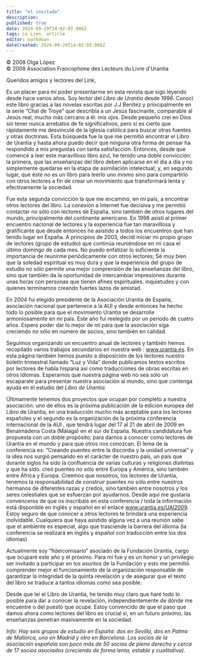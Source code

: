 ```yaml
---
title: "el invitado"
description: 
published: true
date: 2024-09-29T14:02:03.086Z
tags: Le Lien, article
editor: markdown
dateCreated: 2024-09-29T14:02:03.086Z
---
```


<p class="v-card v-sheet theme--gris claro aclarar-3 px-2">© 2008 Olga López<br>© 2008 Association Francophone des Lecteurs du Livre d'Urantia</p>


Queridos amigos y lectores del Link,

Es un placer para mí poder presentarme en esta revista que sigo leyendo desde hace varios años. Soy lector del _Libro de Urantia_ desde 1996. Conocí este libro gracias a las novelas escritas por J.J Benítez y principalmente en la serie “Chal de Troye” que describía a un Jesús fascinante, comparable al Jesús real, mucho más cercano a él. mis ojos. Desde pequeño creí en Dios sin tener nunca arrebatos de fe significativos, pero sí es cierto que rápidamente me desvinculé de la Iglesia católica para buscar otras fuentes y otras doctrinas. Esta búsqueda fue la que me permitió encontrar el Libro de Urantia y hasta ahora puedo decir que ninguna otra forma de pensar ha respondido a mis preguntas con tanta satisfacción. Entonces, desde que comencé a leer este maravilloso libro azul, he tenido una doble convicción: la primera, que las enseñanzas del libro deben aplicarse en el día a día y no simplemente quedarse en la etapa de asimilación intelectual; y, en segundo lugar, que éste no es un libro para leerlo uno mismo sino para compartirlo con otros lectores a fin de crear un movimiento que transformará lenta y efectivamente la sociedad.

Fue esta segunda convicción la que me encaminó, en mi país, a encontrar otros lectores del libro. La conexión a Internet fue decisiva y me permitió contactar no sólo con lectores de España, sino también de otros lugares del mundo, principalmente del continente americano. En 1998 asistí al primer encuentro nacional de lectores y la experiencia fue tan maravillosa y gratificante que desde entonces he asistido a todos los encuentros que han tenido lugar en España. A principios de 2003, decidí iniciar mi propio grupo de lectores (grupo de estudio) que continúa reuniéndose en mi casa el último domingo de cada mes. No puedo enfatizar lo suficiente la importancia de reunirme periódicamente con otros lectores; Sé muy bien que la soledad espiritual es muy dura y que la experiencia del grupo de estudio no sólo permite una mejor comprensión de las enseñanzas del libro, sino que también da la oportunidad de intercambiar impresiones durante unas horas con personas que tienen afines espirituales. inquietudes y con quienes terminamos creando fuertes lazos de amistad.

En 2004 fui elegido presidente de la Asociación Urantia de España, asociación nacional que pertenece a la AUI y desde entonces he hecho todo lo posible para que el movimiento Urantia se desarrolle armoniosamente en mi país. Este año fui reelegido por un período de cuatro años. Espero poder dar lo mejor de mí para que la asociación siga creciendo no sólo en número de socios, sino también en calidad.

Seguimos organizando un encuentro anual de lectores y también hemos recopilado varios trabajos secundarios en nuestra web $:$ www.urantia.es. En esta página también hemos puesto a disposición de los lectores nuestro boletín trimestral llamado “Luz y Vida” donde publicamos textos escritos por lectores de habla hispana así como traducciones de obras escritas en otros idiomas. Esperamos que nuestra página web no sea sólo un escaparate para presentar nuestra asociación al mundo, sino que contenga ayuda en el estudio del _Libro de Urantia_.

Últimamente tenemos dos proyectos que ocupan por completo a nuestra asociación: uno de ellos es la próxima publicación de la edición europea del Libro de Urantia, en una traducción mucho más aceptable para los lectores españoles y el segundo es la organización de la próxima conferencia internacional de la AUI , que tendrá lugar del 17 al 21 de abril de 2009 en Benalmádena Costa (Málaga) en el sur de España. Nuestra candidatura fue propuesta con un doble propósito; para darnos a conocer como lectores de Urantia en el mundo y para que otros nos conozcan. El lema de la conferencia es: “Creando puentes entre la discordia y la unidad universal” y la idea nos surgió pensando en el carácter de nuestro país, un país que durante siglos ha sido la confluencia de varias culturas y religiones distintas y que ha sido. creó puentes no sólo entre Europa y América, sino también entre África y Europa. Creemos que nosotros, los lectores de Urantia, tenemos la responsabilidad de construir puentes no sólo entre nuestros hermanos de diferentes razas y credos, sino también entre nosotros y los seres celestiales que se esfuerzan por ayudarnos. Desde aquí me gustaría convenceros de que os inscribáis en esta conferencia / toda la información está disponible en inglés y español en el enlace www.urantia.es/UAI2009. Estoy seguro de que conocer a otros lectores te brindará una experiencia inolvidable. Cualquiera que haya asistido alguna vez a una reunión sabe que el ambiente es especial, algo que trasciende la barrera del idioma (la conferencia se realizará en inglés y español con traducción entre los dos idiomas)

Actualmente soy “fideicomisario” asociado de la Fundación Urantia, cargo que ocuparé este año y el próximo. Para mí fue y es un honor y un privilegio ser invitado a participar en los asuntos de la Fundación y esto me permitió comprender mejor el funcionamiento de la organización responsable de garantizar la integridad de la quinta revelación y de asegurar que el texto del libro se traduce a tantos idiomas como sea posible.

Desde que leí el Libro de Urantia, he tenido muy claro que haré todo lo posible para dar a conocer la revelación, independientemente de dónde me encuentre o del puesto que ocupe. Estoy convencido de que el paso que damos ahora como lectores del libro es crucial si, en un futuro próximo, las enseñanzas penetran masivamente en la sociedad.

_Info: Hay seis grupos de estudio en España: dos en Sevilla, dos en Palma de Mallorca, uno en Madrid y otro en Barcelona. Los socios de la asociación española son poco más de 50 socios de pleno derecho y cerca de 17 socios asociados (creciendo de forma lenta, estable y cualitativa)._

